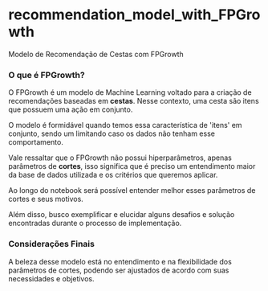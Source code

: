 # recommendation_model_with_FPGrowth
Modelo de Recomendação de Cestas com FPGrowth

### O que é FPGrowth?

O FPGrowth é um modelo de Machine Learning voltado para a criação de recomendações baseadas em **cestas**. 
Nesse contexto, uma cesta são itens que possuem uma ação em conjunto. 

O modelo é formidável quando temos essa característica de 'itens' em conjunto, sendo um limitando caso os dados não tenham esse comportamento.

Vale ressaltar que o FPGrowth não possui hiperparâmetros, apenas parâmetros de **cortes**, isso significa que é preciso um entendimento maior da base de dados utilizada e os critérios que queremos aplicar.

Ao longo do notebook será possível entender melhor esses parâmetros de cortes e seus motivos.

Além disso, busco exemplificar e elucidar alguns desafios e solução encontradas durante o processo de implementação.

### Considerações Finais

A beleza desse modelo está no entendimento e na flexibilidade dos parâmetros de cortes, podendo ser ajustados de acordo com suas necessidades e objetivos.